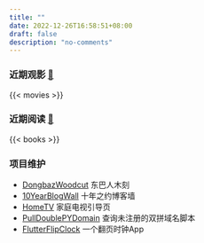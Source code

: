 ```yaml
---
title: ""
date: 2022-12-26T16:58:51+08:00
draft: false
description: "no-comments"
---
```

### 近期观影 [🔗](/movies)

{{< movies >}}

### 近期阅读 [🔗](/books)

{{< books >}}

### 项目维护

* [DongbazWoodcut]([https://dongbaz.xlap.top](https://dongbaz.xlap.top)) 东巴人木刻
* [10YearBlogWall](https://10year.xlap.top) 十年之约博客墙
* [HomeTV](https://tv.xlap.top) 家庭电视引导页
* [PullDoublePYDomain](https://github.com/liuchaowen/pull-double-pinyin-domain.git) 查询未注册的双拼域名脚本
* [FlutterFlipClock](https://e.coding.net/cheman/app/flutter_flipclock.git) 一个翻页时钟App
